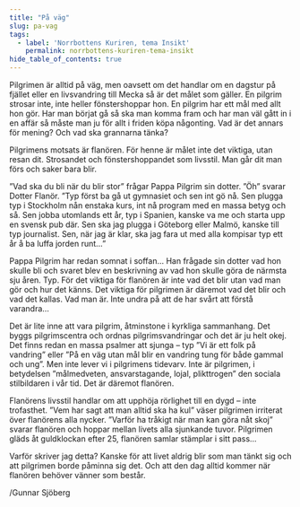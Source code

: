 ```yaml
---
title: "På väg"
slug: pa-vag
tags:
  - label: 'Norrbottens Kuriren, tema Insikt'
    permalink: norrbottens-kuriren-tema-insikt
hide_table_of_contents: true
---
```

Pilgrimen är alltid på väg, men oavsett om det handlar om en dagstur på fjället eller en livsvandring till Mecka så är det målet som gäller. En pilgrim strosar inte, inte heller fönstershoppar hon. En pilgrim har ett mål med allt hon gör. Har man börjat gå så ska man komma fram och har man väl gått in i en affär så måste man ju för allt i friden köpa någonting. Vad är det annars för mening? Och vad ska grannarna tänka?

<!--truncate-->

Pilgrimens motsats är flanören. För henne är målet inte det viktiga, utan resan dit. Strosandet och fönstershoppandet som livsstil. Man går dit man förs och saker bara blir.

”Vad ska du bli när du blir stor” frågar Pappa Pilgrim sin dotter. ”Öh” svarar Dotter Flanör. ”Typ först ba gå ut gymnasiet och sen int gö nå. Sen plugga typ i Stockholm nån enstaka kurs, int nå program med en massa betyg och så. Sen jobba utomlands ett år, typ i Spanien, kanske va me och starta upp en svensk pub där. Sen ska jag plugga i Göteborg eller Malmö, kanske till typ journalist. Sen, när jag är klar, ska jag fara ut med alla kompisar typ ett år å ba luffa jorden runt…”

Pappa Pilgrim har redan somnat i soffan... Han frågade sin dotter vad hon skulle bli och svaret blev en beskrivning av vad hon skulle göra de närmsta sju åren. Typ. För det viktiga för flanören är inte vad det blir utan vad man gör och hur det känns. Det viktiga för pilgrimen är däremot vad det blir och vad det kallas. Vad man är. Inte undra på att de har svårt att förstå varandra…

Det är lite inne att vara pilgrim, åtminstone i kyrkliga sammanhang. Det byggs pilgrimscentra och ordnas pilgrimsvandringar och det är ju helt okej. Det finns redan en massa psalmer att sjunga – typ ”Vi är ett folk på vandring” eller ”På en väg utan mål blir en vandring tung för både gammal och ung”. Men inte lever vi i pilgrimens tidevarv. Inte är pilgrimen, i betydelsen ”målmedveten, ansvarstagande, lojal, plikttrogen” den sociala stilbildaren i vår tid. Det är däremot flanören.

Flanörens livsstil handlar om att upphöja rörlighet till en dygd – inte trofasthet. ”Vem har sagt att man alltid ska ha kul” väser pilgrimen irriterat över flanörens alla nycker. ”Varför ha tråkigt när man kan göra nåt skoj” svarar flanören och hoppar mellan livets alla sjunkande tuvor. Pilgrimen gläds åt guldklockan efter 25, flanören samlar stämplar i sitt pass…

Varför skriver jag detta? Kanske för att livet aldrig blir som man tänkt sig och att pilgrimen borde påminna sig det. Och att den dag alltid kommer när flanören behöver vänner som består.

/Gunnar Sjöberg
